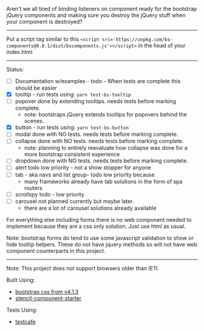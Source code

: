 Aren't we all tired of binding listeners on component ready for the bootstrap jQuery components and making sure you destroy the jQuery stuff when your component is destroyed?

---

Put a script tag similar to this `<script src='https://unpkg.com/bs-components@0.0.1/dist/bscomponents.js'></script>` in the head of your index.html

---

Status:

- [ ] Documentation w/examples - todo - When tests are complete this should be easier
- [x] tooltip - run tests using: `yarn test-bs-tooltip`
- [ ] popover done by extending tooltips. needs tests before marking complete.
  - note: bootstraps jQuery extends tooltips for popovers behind the scenes.
- [x] button - run tests using: `yarn test-bs-button`
- [ ] modal done with NO tests. needs tests before marking complete.
- [ ] collapse done with NO tests. needs tests before marking complete.
  - note: planning to entirely reevaluate how collapse was done for a more bootstrap consistent experience
- [ ] dropdown done with NO tests. needs tests before marking complete.
- [ ] alert todo low priority - not a show stopper for anyone
- [ ] tab - aka navs and list group- todo low priority because
  - many frameworks already have tab solutions in the form of spa routers
- [ ] scrollspy todo - low priority
- [ ] carousel not planned currently but maybe later.
  - there are a lot of carousel solutions already available

For everything else including forms there is no web component needed to implement because they are a css only solution. Just use html as usual.

Note: bootstrap forms do tend to use some javascript validation to show or hide tooltip helpers. These do not have jquery methods so will not have web component counterparts in this project.

---

Note: This project does not support browsers older than IE11.

Built Using:
- [bootstrap css from v4.1.3](https://github.com/twbs/bootstrap/releases/tag/v4.1.3)
- [stencil-component-starter](https://github.com/ionic-team/stencil-component-starter)

Tests Using:
- [testcafe](https://github.com/DevExpress/testcafe)